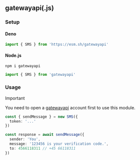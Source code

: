 ## gatewayapi(.js)

### Setup

#### Deno

```ts
import { SMS } from 'https://esm.sh/gatewayapi'
```

#### Node.js

```bash
npm i gatewayapi
```

```ts
import { SMS } from 'gatewayapi'
```

### Usage

> [!IMPORTANT]
> You need to open a [gatewayapi](https://gatewayapi.com) account first to use this module.

```ts
const { sendMessage } = new SMS({
  token: '...'
})

const response = await sendMessage({
  sender: 'You',
  message: '123456 is your verification code.',
  to: 4566118311 // +45 66118311
})
```
